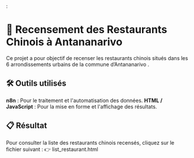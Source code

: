 :

# 🍜 Recensement des Restaurants Chinois à Antananarivo
Ce projet a pour objectif de recenser les restaurants chinois situés dans les 6 arrondissements urbains de la commune d’Antananarivo .

## 🛠 Outils utilisés
**n8n** : Pour le traitement et l'automatisation des données.
**HTML / JavaScript** : Pour la mise en forme et l'affichage des résultats.

## 📋 Résultat
Pour consulter la liste des restaurants chinois recensés, cliquez sur le fichier suivant :
👉 list_restaurant.html
